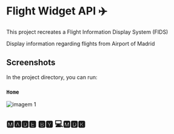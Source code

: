 # Flight Widget API ✈️
This project recreates a Flight Information Display System (FIDS) 

Display information regarding flights from Airport of Madrid 

## Screenshots

In the project directory, you can run:

### `Home`
 
![imagem 1](https://user-images.githubusercontent.com/33373038/199742427-4574c38b-cefb-457e-805a-9d7d6d7fcf09.png)


## 🅼🅰🅳🅴 🅱🆈 💻🅼🅳🅺
